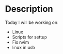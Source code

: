 # Description

Today I will be working on:
  - Linux
  - Scripts for settup
  - Fix nvim
  - linux in usb  
